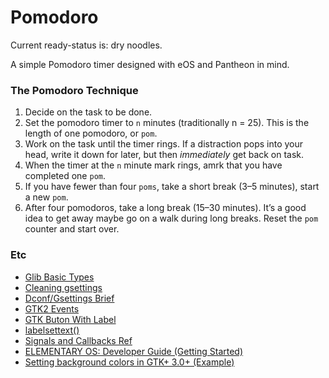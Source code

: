# Pomodoro

Current ready-status is: dry noodles.

A simple Pomodoro timer designed with eOS and Pantheon in mind.

### The Pomodoro Technique

 1. Decide on the task to be done.
 2. Set the pomodoro timer to `n` minutes (traditionally n = 25). This is the length of one pomodoro, or `pom`.
 3. Work on the task until the timer rings. If a distraction pops into your head, write it down for later, but then *immediately* get back on task.
 4. When the timer at the `n` minute mark rings, amrk that you have completed one `pom`.
 5. If you have fewer than four `poms`, take a short break (3–5 minutes), start a new `pom`.
 6. After four pomodoros, take a long break (15–30 minutes). It’s a good idea to get away maybe go on a walk during long breaks. Reset the `pom` counter and start over.

### Etc

* [Glib Basic Types](https://developer.gnome.org/glib/unstable/glib-Basic-Types.html#gchar)
* [Cleaning gsettings](https://askubuntu.com/posts/582663/revisions)
* [Dconf/Gsettings Brief](https://askubuntu.com/questions/22313/what-is-dconf-what-is-its-function-and-how-do-i-use-it)
* [GTK2 Events](http://zetcode.com/gui/gtk2/gtkevents/)
* [GTK Buton With Label](https://developer.gnome.org/gtk3/stable/GtkButton.html#gtk-button-set-label)
* [labelsettext()](https://developer.gnome.org/gtk3/stable/GtkLabel.html#gtk-label-set-text)
* [Signals and Callbacks Ref](https://developer.gnome.org/gtk-tutorial/stable/x159.html)
* [ELEMENTARY OS: Developer Guide (Getting Started)](https://elementary.io/docs/code/getting-started#getting-started)
* [Setting background colors in GTK+ 3.0+ (Example)](https://mail.gnome.org/archives/gtk-app-devel-list/2016-August/msg00021.html)
